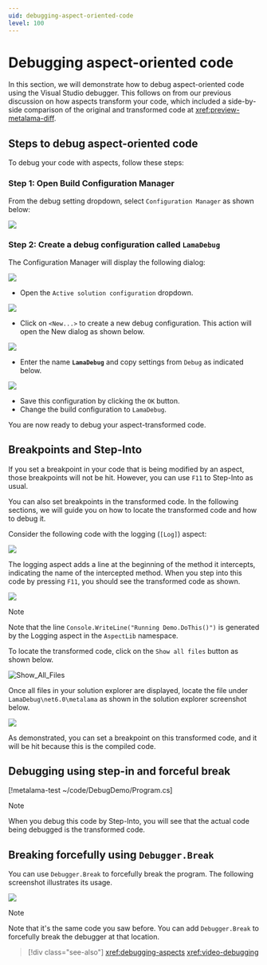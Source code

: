 ```yaml
---
uid: debugging-aspect-oriented-code
level: 100
---
```


# Debugging aspect-oriented code

In this section, we will demonstrate how to debug aspect-oriented code using the Visual Studio debugger. This follows on from our previous discussion on how aspects transform your code, which included a side-by-side comparison of the original and transformed code at <xref:preview-metalama-diff>.

## Steps to debug aspect-oriented code

To debug your code with aspects, follow these steps:

### **Step 1:** Open Build Configuration Manager

From the debug setting dropdown, select `Configuration Manager` as shown below:

![](images/config_manager.png)

### **Step 2:** Create a debug configuration called `LamaDebug`

The Configuration Manager will display the following dialog:

![](images/config_manager_dialog.png)

* Open the `Active solution configuration` dropdown.

![](images/config_manager_new_config.png)

* Click on `<New...>` to create a new debug configuration. This action will open the New dialog as shown below.

![](images/empty_debug_config.png)

* Enter the name **`LamaDebug`** and copy settings from `Debug` as indicated below.

![](images/lamadebug_config.png)

* Save this configuration by clicking the `OK` button.
* Change the build configuration to `LamaDebug`.

You are now ready to debug your aspect-transformed code.

## Breakpoints and Step-Into

If you set a breakpoint in your code that is being modified by an aspect, those breakpoints will not be hit. However, you can use `F11` to Step-Into as usual.

You can also set breakpoints in the transformed code. In the following sections, we will guide you on how to locate the transformed code and how to debug it.

Consider the following code with the logging (`[Log]`) aspect:

![](images/aspect_debug_01.png)

The logging aspect adds a line at the beginning of the method it intercepts, indicating the name of the intercepted method. When you step into this code by pressing `F11`, you should see the transformed code as shown.

![](images/aspect_debug_02.png)

> [!NOTE]
> Note that the line `Console.WriteLine("Running Demo.DoThis()")` is generated by the Logging aspect in the `AspectLib` namespace.

To locate the transformed code, click on the `Show all files` button as shown below.

![Show_All_Files](images/show_all_files.png)

Once all files in your solution explorer are displayed, locate the file under `LamaDebug\net6.0\metalama` as shown in the solution explorer screenshot below.

![](images/debug_transformed_code.png)

As demonstrated, you can set a breakpoint on this transformed code, and it will be hit because this is the compiled code.

## Debugging using step-in and forceful break

[!metalama-test ~/code/DebugDemo/Program.cs]

> [!NOTE]
> When you debug this code by Step-Into, you will see that the actual code being debugged is the transformed code.

## Breaking forcefully using `Debugger.Break`

You can use `Debugger.Break` to forcefully break the program. The following screenshot illustrates its usage.

![](images/debug_break.png)

> [!NOTE]
> Note that it's the same code you saw before. You can add `Debugger.Break` to forcefully break the debugger at that location.

> [!div class="see-also"]
> <xref:debugging-aspects>
> <xref:video-debugging>


